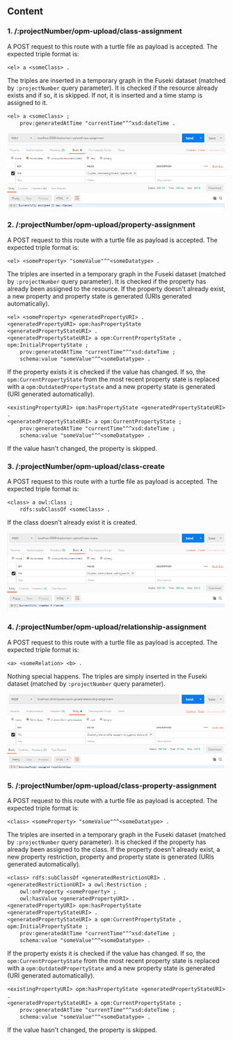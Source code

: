 ## Content



### 1. /:projectNumber/opm-upload/class-assignment
A POST request to this route with a turtle file as payload is accepted. The expected triple format is:

```turtle
<el> a <someClass> .
```

The triples are inserted in a temporary graph in the Fuseki dataset (matched by `:projectNumber` query parameter). It is checked if the resource already exists and if so, it is skipped. If not, it is inserted and a time stamp is assigned to it.

```turtle
<el> a <someClass> ;
    prov:generatedAtTime "currentTime"^^xsd:dateTime .
```

![class-assignment image](./class-assignment.png "class-assignment image")

### 2. /:projectNumber/opm-upload/property-assignment
A POST request to this route with a turtle file as payload is accepted. The expected triple format is:

```turtle
<el> <someProperty> "someValue"^^<someDatatype> .
```

The triples are inserted in a temporary graph in the Fuseki dataset (matched by `:projectNumber` query parameter). It is checked if the property has already been assigned to the resource. If the property doesn't already exist, a new property and property state is generated (URIs generated automatically).

```turtle
<el> <someProperty> <generatedPropertyURI> .
<generatedPropertyURI> opm:hasPropertyState <generatedPropertyStateURI> .
<generatedPropertyStateURI> a opm:CurrentPropertyState , opm:InitialPropertyState ;
    prov:generatedAtTime "currentTime"^^xsd:dateTime ;
    schema:value "someValue"^^<someDatatype> .
```

If the property exists it is checked if the value has changed. If so, the `opm:CurrentPropertyState` from the most recent property state is replaced with a `opm:OutdatedPropertyState` and a new property state is generated (URI generated automatically).

```turtle
<existingPropertyURI> opm:hasPropertyState <generatedPropertyStateURI> .
<generatedPropertyStateURI> a opm:CurrentPropertyState ;
    prov:generatedAtTime "currentTime"^^xsd:dateTime ;
    schema:value "someValue"^^<someDatatype> .
```

If the value hasn't changed, the property is skipped.

### 3. /:projectNumber/opm-upload/class-create
A POST request to this route with a turtle file as payload is accepted. The expected triple format is:

```turtle
<class> a owl:Class ;
    rdfs:subClassOf <someClass> .
```

If the class doesn't already exist it is created.

![class-create image](./class-create.png "class-create image")

### 4. /:projectNumber/opm-upload/relationship-assignment
A POST request to this route with a turtle file as payload is accepted. The expected triple format is:

```turtle
<a> <someRelation> <b> .
```

Nothing special happens. The triples are simply inserted in the Fuseki dataset (matched by `:projectNumber` query parameter).

![relationship-assignment image](./relationship-assignment.png "relationship-assignment image")

### 5. /:projectNumber/opm-upload/class-property-assignment
A POST request to this route with a turtle file as payload is accepted. The expected triple format is:

```turtle
<class> <someProperty> "someValue"^^<someDatatype> .
```

The triples are inserted in a temporary graph in the Fuseki dataset (matched by `:projectNumber` query parameter). It is checked if the property has already been assigned to the class. If the property doesn't already exist, a new property restriction, property and property state is generated (URIs generated automatically).

```turtle
<class> rdfs:subClassOf <generatedRestrictionURI> .
<generatedRestrictionURI> a owl:Restriction ;
    owl:onProperty <someProperty> ;
    owl:hasValue <generatedPropertyURI> .
<generatedPropertyURI> opm:hasPropertyState <generatedPropertyStateURI> .
<generatedPropertyStateURI> a opm:CurrentPropertyState , opm:InitialPropertyState ;
    prov:generatedAtTime "currentTime"^^xsd:dateTime ;
    schema:value "someValue"^^<someDatatype> .
```

If the property exists it is checked if the value has changed. If so, the `opm:CurrentPropertyState` from the most recent property state is replaced with a `opm:OutdatedPropertyState` and a new property state is generated (URI generated automatically).

```turtle
<existingPropertyURI> opm:hasPropertyState <generatedPropertyStateURI> .
<generatedPropertyStateURI> a opm:CurrentPropertyState ;
    prov:generatedAtTime "currentTime"^^xsd:dateTime ;
    schema:value "someValue"^^<someDatatype> .
```

If the value hasn't changed, the property is skipped.